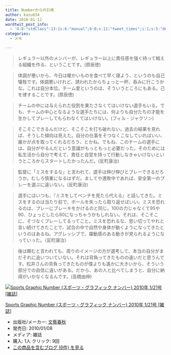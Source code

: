 ```yaml
---
title: Numberからの引用
author: kazu634
date: 2010-01-12
wordtwit_post_info:
  - 'O:8:"stdClass":13:{s:6:"manual";b:0;s:11:"tweet_times";i:1;s:5:"delay";i:0;s:7:"enabled";i:1;s:10:"separation";s:2:"60";s:7:"version";s:3:"3.7";s:14:"tweet_template";b:0;s:6:"status";i:2;s:6:"result";a:0:{}s:13:"tweet_counter";i:2;s:13:"tweet_log_ids";a:1:{i:0;i:5057;}s:9:"hash_tags";a:0:{}s:8:"accounts";a:1:{i:0;s:7:"kazu634";}}'
categories:
  - メモ

---
```

<div class="section">
<blockquote>
<p>
      レギュラー以外のメンバーが、レギュラー以上に責任感を強く持って戦える組織を作る、ということです。(原辰徳)
</p>
</blockquote>
  
<blockquote>
<p>
      体調が悪いから、今日は暖かいものを食べて早く寝よう、というのも自己犠牲です。体調悪いけれど、誘われたからちょっと一杯、呑みに行こうかな。これは自分本位。チーム愛というのは、そういうところにもある。己を律することです。(原辰徳)
</p>
</blockquote>
  
<blockquote>
<p>
      チームの中には与えられた役割を果たさなくてはいけない選手もいる。でも、チームの中心となるような選手たちには、何よりも自分たちの才能を生かしてプレーしてもらわなくてはいけない。(フィル・ジャクソン)
</p>
</blockquote>
  
<blockquote>
<p>
      そこそこできるんだけど、そこそこを打ち破れない。過去の結果を見れば、そうした傾向は見えた。自分の仕事をそつなくこなしていればいい、誰かが点を取ってくれるだろう、とかね。でもね、このチームの選手には、自分がやるんだという意識がもっともっと必要だった。そのためには私生活から自分で考えて、責任と自覚を持って行動しなきゃいけないというところからスタートしたかったんだ。(反町康治)
</p>
</blockquote>
  
<blockquote>
<p>
      監督に「ミスをするな」と言われて、選手は伸び伸びとプレーできるだろうか。むしろ慎重になるはずだ。ましてや連敗中であれば、安全第一のプレーを選ぶに違いない。(反町康治)
</p>
</blockquote>
  
<blockquote>
<p>
      選手にはいつも、『ミスをしてベンチを見たら代える』と話してきた。ミスをするのは当たり前で、ボールを失ったら取り返せばいい。ミスを恐れるのは、プレーにブレーキをかけるのと同じ。100の力じゃなくて95や90、ひょっとしたら80になっちゃうかもしれない。それは、そこそこに、そつなくプレーしてるってこと。ミスを恐れるな、思い切ってやれと言い続けてきたことで、試合の中で自然や身体が動くようになってきたというのはあるね。アグレッシブで、躍動感のある動きが見られるようになっていった。（反町康治）
</p>
</blockquote>
  
<blockquote>
<p>
      後は頼むと言われても、周りのイメージの方が選考して、本当の自分がまだそれに追いついていない。それは背負ってきたものの違いだと思うんです。松井さんの背負ってきたものが僕よりも遙かに大きいから、そういう部分での自信に違いがある。だから、あの人と比べてしまうと、自分に納得がいかなくなるんです。(高橋由伸)
</p>
</blockquote>
  
<div class="hatena-asin-detail">
<a href="http://www.amazon.co.jp/dp/B0030H085W/?tag=hatena_st1-22&ascsubtag=d-7ibv" onclick="__gaTracker('send', 'event', 'outbound-article', 'http://www.amazon.co.jp/dp/B0030H085W/?tag=hatena_st1-22&ascsubtag=d-7ibv', '');"><img src="https://images-na.ssl-images-amazon.com/images/I/51-ADmcpH6L._SL160_.jpg" class="hatena-asin-detail-image" alt="Sports Graphic Number (スポーツ・グラフィック ナンバー) 2010年 1/21号 [雑誌]" title="Sports Graphic Number (スポーツ・グラフィック ナンバー) 2010年 1/21号 [雑誌]" /></a></p> 
    
<div class="hatena-asin-detail-info">
<p class="hatena-asin-detail-title">
<a href="http://www.amazon.co.jp/dp/B0030H085W/?tag=hatena_st1-22&ascsubtag=d-7ibv" onclick="__gaTracker('send', 'event', 'outbound-article', 'http://www.amazon.co.jp/dp/B0030H085W/?tag=hatena_st1-22&ascsubtag=d-7ibv', 'Sports Graphic Number (スポーツ・グラフィック ナンバー) 2010年 1/21号 [雑誌]');">Sports Graphic Number (スポーツ・グラフィック ナンバー) 2010年 1/21号 [雑誌]</a>
</p>
      
<ul>
<li>
<span class="hatena-asin-detail-label">出版社/メーカー:</span> <a href="http://d.hatena.ne.jp/keyword/%CA%B8%E9%BA%BD%D5%BD%A9" onclick="__gaTracker('send', 'event', 'outbound-article', 'http://d.hatena.ne.jp/keyword/%CA%B8%E9%BA%BD%D5%BD%A9', '文藝春秋');" class="keyword">文藝春秋</a>
</li>
<li>
<span class="hatena-asin-detail-label">発売日:</span> 2010/01/08
</li>
<li>
<span class="hatena-asin-detail-label">メディア:</span> 雑誌
</li>
<li>
<span class="hatena-asin-detail-label">購入</span>: 1人 <span class="hatena-asin-detail-label">クリック</span>: 9回
</li>
<li>
<a href="http://d.hatena.ne.jp/asin/B0030H085W" onclick="__gaTracker('send', 'event', 'outbound-article', 'http://d.hatena.ne.jp/asin/B0030H085W', 'この商品を含むブログ (6件) を見る');" target="_blank">この商品を含むブログ (6件) を見る</a>
</li>
</ul>
</div>
    
<div class="hatena-asin-detail-foot">
</div>
</div>
</div>
